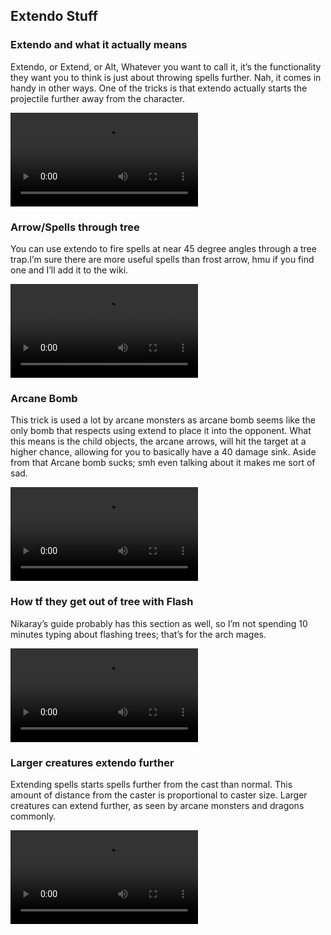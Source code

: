 ## Extendo Stuff


### Extendo and what it actually means
Extendo, or Extend, or Alt, Whatever you want to call it, it’s the functionality they want you to think is just about throwing spells further. Nah, it comes in handy in other ways. One of the tricks is that extendo  actually starts the projectile further away from the character.


![extendoprojectiles.mp4](https://raw.githubusercontent.com/1IlIl/wikidata/main/tra_trsw2_stuff/ExtendoProjectiles.mp4)


### Arrow/Spells through tree
You can use extendo to fire spells at near 45 degree angles through a tree trap.I’m sure there are more useful spells than frost arrow, hmu if you find one and I’ll add it to the wiki.


![ArrowThroughTree.mp4](https://raw.githubusercontent.com/1IlIl/wikidata/main/tra_trsw2_stuff/ArrowThroughTree.mp4)


### Arcane Bomb
This trick is used a lot by arcane monsters as arcane bomb seems like the only bomb that respects using extend to place it into the opponent. What this means is the child objects, the arcane arrows, will hit the target at a higher chance, allowing for you to basically have a 40 damage sink. Aside from that Arcane bomb sucks; smh even talking about it makes me sort of sad.


![ArcaneBombSux.mp4](https://raw.githubusercontent.com/1IlIl/wikidata/main/tra_trsw2_stuff/ArcaneBombSux.mp4)


### How tf they get out of tree with Flash
Nikaray’s guide probably has this section as well, so I’m not spending 10 minutes typing about flashing trees; that’s for the arch mages.


![FlashTree.mp4](https://raw.githubusercontent.com/1IlIl/wikidata/main/tra_trsw2_stuff/FlashTree.mp4)


### Larger creatures extendo further


Extending spells starts spells further from the cast than normal. This amount of distance from the caster is proportional to caster size. Larger creatures can extend further, as seen by arcane monsters and dragons commonly.


![ExtendDistance.mp4](https://raw.githubusercontent.com/1IlIl/wikidata/main/tra_trsw2_stuff/ExtendDistance.mp4)
